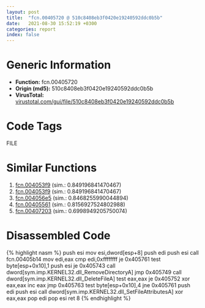 ```yaml
---
layout: post
title:  "fcn.00405720 @ 510c8408eb3f0420e19240592ddc0b5b"
date:   2021-08-30 15:52:19 +0300
categories: report
index: false
---
```


# Generic Information
- **Function:** fcn.00405720
- **Origin (md5):** 510c8408eb3f0420e19240592ddc0b5b
- **VirusTotal:** [virustotal.com/gui/file/510c8408eb3f0420e19240592ddc0b5b][virustotal_ref]

# Code Tags
<span class="tag" id="FILE">FILE</span>


# Similar Functions

1. [fcn.004053f9][similar_1_ref] (sim.: 0.849196841470467)
2. [fcn.004053f9][similar_2_ref] (sim.: 0.849196841470467)
3. [fcn.004056e5][similar_3_ref] (sim.: 0.8468255990044894)
4. [fcn.00405561][similar_4_ref] (sim.: 0.8156927524802988)
5. [fcn.00407203][similar_5_ref] (sim.: 0.6998949205750074)


# Disassembled Code

{% highlight nasm %}
push esi
mov esi,dword[esp+8]
push edi
push esi
call fcn.00405b14
mov edi,eax
cmp edi,0xffffffff
je 0x405761
test byte[esp+0x10],1
push esi
je 0x405743
call dword[sym.imp.KERNEL32.dll_RemoveDirectoryA]
jmp 0x405749
call dword[sym.imp.KERNEL32.dll_DeleteFileA]
test eax,eax
je 0x405752
xor eax,eax
inc eax
jmp 0x405763
test byte[esp+0x10],4
jne 0x405761
push edi
push esi
call dword[sym.imp.KERNEL32.dll_SetFileAttributesA]
xor eax,eax
pop edi
pop esi
ret 8
{% endhighlight %}


[similar_1_ref]: /report/fcn.004053f9@0492b35439afd002e2ab5e2e7b48854c
[similar_2_ref]: /report/fcn.004053f9@0c82eefbb8a4714538e49f74fe0058a6
[similar_3_ref]: /report/fcn.004056e5@84dc68a2818105dbfcb17693062b25c0
[similar_4_ref]: /report/fcn.00405561@858dbd4ce0c289ef03f5cd172ced5d27
[similar_5_ref]: /report/fcn.00407203@623952564c193310b2e5c9b0fe299d07
[virustotal_ref]: https://www.virustotal.com/gui/file/510c8408eb3f0420e19240592ddc0b5b